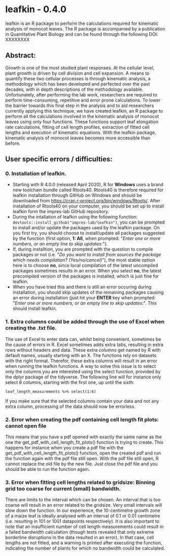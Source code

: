 # leafkin - 0.4.0
leafkin is an R package to perform the calculations required for kinematic analysis of monocot leaves. The R package is accompanied by a publication in Quantitative Plant Biology and can be found through the following DOI: XXXXXXXX


## Abstract:

Growth is one of the most studied plant responses. At the cellular level, plant growth is driven by cell division and cell expansion. A means to quantify these two cellular processes is through kinematic analysis, a methodology which has been developed and perfected over the past decades, with in depth descriptions of the methodology available. Unfortunately, after performing the lab work, researchers are required to perform time-consuming, repetitive and error prone calculations. To lower the barrier towards this final step in the analysis and to aid researchers currently applying this technique, we have created leafkin, an R package to perform all the calculations involved in the kinematic analysis of monocot leaves using only four functions. These functions support leaf elongation rate calculations, fitting of cell length profiles, extraction of fitted cell lengths and execution of kinematic equations. With the leafkin package, kinematic analysis of monocot leaves becomes more accessible than before.


## User specific errors / difficulties:

### 0. Installation of leafkin.
- Starting with R 4.0.0 (released April 2020), R for **Windows** uses a brand new toolchain bundle called Rtools40. Rtools40 is therefore required for leafkin installation through GitHub on Windows and should be downloaded from https://cran.r-project.org/bin/windows/Rtools/. After installation of Rtools40 on your computer, you should be set up to install leafkin form the impres-lab GitHub repository.
- During the intallation of leafkin using the following function: `devtools::install_github("impres-lab/leafkin")`, you can be prompted to install and/or update the packages used by the leafkin package. On you first try, you should choose to install/update all packages suggested by the function (first option, **1: All**, when prompted: "*Enter one or more numbers, or an empty line to skip updates:*"). 
- If, during installtion, you are prompted with the question to compile packages or not (i.e. "*Do you want to install from sources the package which needs compilation? (Yes/no/cancel)*"), the most stable option here is to choose **no**, since local compilation of the latest uncompiled packages sometimes results in an error. When you select **no**, the latest precompiled version of the packages is installed, which is just fine for leafkin.
- When you have tried this and there is still an error occuring during installation, you should skip updates of the remaining packages causing an error during installation (just hit your **ENTER** key when prompted: "*Enter one or more numbers, or an empty line to skip updates:*". This should install leafkin.

### 1. Extra columns could be added through the use of Excel when creating the .txt file.

The use of Excel to enter data can, whilst being convenient, sometimes be the cause of errors in R. Excel sometimes adds extra tabs, resulting in extra rows without headers and data. These extra columns get named by R with default names, usually starting with an X. The functions rely on datasets with the right format. Therefor, these extra columns will result in an error when running the leafkin functions. A way to solve this issue is to select only the columns you are interested using the select function, provided by the dplyr package of the tidyverse. The following line will for instance only select 6 columns, starting with the first one, up until the sixth:

`leaf_length_measurements %>% select(1:6)`

If you make sure that the selected columns contain your data and not any extra column, processing of the data should now be errorless. 

### 2. Error when creating the pdf containing cell length fit plots: cannot open file

This means that you have a pdf opened with exactly the same name as the one the get_pdf_with_cell_length_fit_plots() function is trying to create. This happens for instance when you create a pdf file with the get_pdf_with_cell_length_fit_plots() function, open the created pdf and run the function again with the pdf file still open. With the pdf file still open, R cannot replace the old file by the new file. Just close the pdf file and you should be able to run the function again. 

### 3. Error when fitting cell lengths related to gridsize: Binning grid too coarse for current (small) bandwidth.

There are limits to the interval which can be chosen. An interval that is too coarse will result in an error related to the gridsize. Very small intervals will slow down the function. In our experience, the 10-centimetre growth zone of a maize leaf is ideally analysed with an interval of 0.1 or 0.01 centimetre (i.e. resulting in 101 or 1001 datapoints respectively). It is also important to note that an insufficient number of cell length measurements could result in a failed bandwidth calculation (though tests revealed that only extreme borderline disruptions in the data resulted in an error). In that case, cell lengths are not fitted, and a warning is printed after executing the function, indicating the number of plants for which no bandwidth could be calculated.
